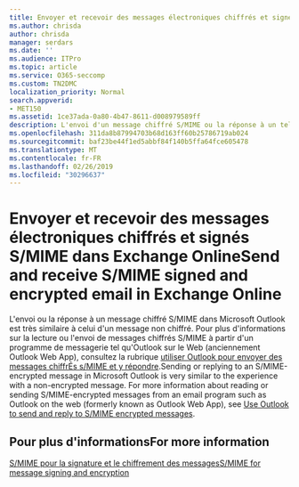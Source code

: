 ```yaml
---
title: Envoyer et recevoir des messages électroniques chiffrés et signés S/MIME dans Exchange Online
ms.author: chrisda
author: chrisda
manager: serdars
ms.date: ''
ms.audience: ITPro
ms.topic: article
ms.service: O365-seccomp
ms.custom: TN2DMC
localization_priority: Normal
search.appverid:
- MET150
ms.assetid: 1ce37ada-0a80-4b47-8611-d008979589ff
description: L'envoi d'un message chiffré S/MIME ou la réponse à un tel message dans Microsoft Outlook est très proche de la procédure avec un message non chiffré.
ms.openlocfilehash: 311da8b87994703b68d163ff60b25786719ab024
ms.sourcegitcommit: baf23be44f1ed5abbf84f140b5ffa64fce605478
ms.translationtype: MT
ms.contentlocale: fr-FR
ms.lasthandoff: 02/26/2019
ms.locfileid: "30296637"
---
```

# <a name="send-and-receive-smime-signed-and-encrypted-email-in-exchange-online"></a><span data-ttu-id="a32cd-103">Envoyer et recevoir des messages électroniques chiffrés et signés S/MIME dans Exchange Online</span><span class="sxs-lookup"><span data-stu-id="a32cd-103">Send and receive S/MIME signed and encrypted email in Exchange Online</span></span>

<span data-ttu-id="a32cd-p101">L'envoi ou la réponse à un message chiffré S/MIME dans Microsoft Outlook est très similaire à celui d'un message non chiffré. Pour plus d'informations sur la lecture ou l'envoi de messages chiffrés S/MIME à partir d'un programme de messagerie tel qu'Outlook sur le Web (anciennement Outlook Web App), consultez la rubrique [utiliser Outlook pour envoyer des messages chiffrÉs s/MIME et y répondre](https://go.microsoft.com/fwlink/p/?LinkId=392520).</span><span class="sxs-lookup"><span data-stu-id="a32cd-p101">Sending or replying to an S/MIME-encrypted message in Microsoft Outlook is very similar to the experience with a non-encrypted message. For more information about reading or sending S/MIME-encrypted messages from an email program such as Outlook on the web (formerly known as Outlook Web App), see [Use Outlook to send and reply to S/MIME encrypted messages](https://go.microsoft.com/fwlink/p/?LinkId=392520).</span></span>

## <a name="for-more-information"></a><span data-ttu-id="a32cd-106">Pour plus d'informations</span><span class="sxs-lookup"><span data-stu-id="a32cd-106">For more information</span></span>

[<span data-ttu-id="a32cd-107">S/MIME pour la signature et le chiffrement des messages</span><span class="sxs-lookup"><span data-stu-id="a32cd-107">S/MIME for message signing and encryption</span></span>](s-mime-for-message-signing-and-encryption.md)
